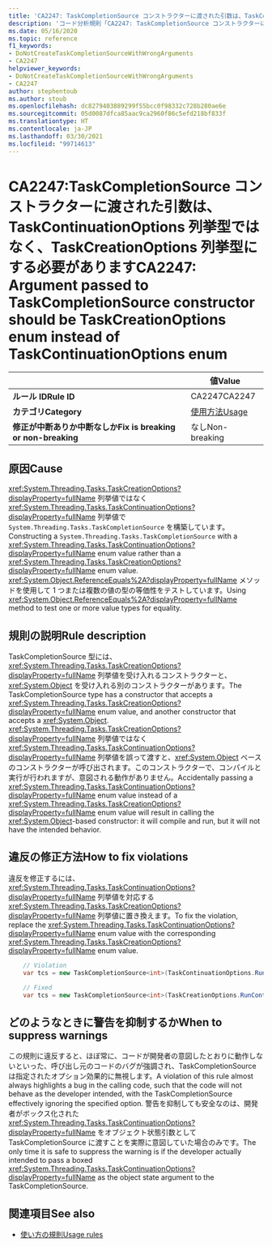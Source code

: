 ```yaml
---
title: 'CA2247: TaskCompletionSource コンストラクターに渡された引数は、TaskContinuationOptions 列挙型ではなく、TaskCreationOptions 列挙型にする必要があります (コード分析)'
description: 'コード分析規則「CA2247: TaskCompletionSource コンストラクターに渡された引数は、TaskContinuationOptions 列挙型ではなく、TaskCreationOptions 列挙型にする必要があります」について'
ms.date: 05/16/2020
ms.topic: reference
f1_keywords:
- DoNotCreateTaskCompletionSourceWithWrongArguments
- CA2247
helpviewer_keywords:
- DoNotCreateTaskCompletionSourceWithWrongArguments
- CA2247
author: stephentoub
ms.author: stoub
ms.openlocfilehash: dc8279403889299f55bcc0f98332c728b280ae6e
ms.sourcegitcommit: 05d0087dfca85aac9ca2960f86c5efd218bf833f
ms.translationtype: HT
ms.contentlocale: ja-JP
ms.lasthandoff: 03/30/2021
ms.locfileid: "99714613"
---
```

# <a name="ca2247-argument-passed-to-taskcompletionsource-constructor-should-be-taskcreationoptions-enum-instead-of-taskcontinuationoptions-enum"></a><span data-ttu-id="e2e9b-103">CA2247:TaskCompletionSource コンストラクターに渡された引数は、TaskContinuationOptions 列挙型ではなく、TaskCreationOptions 列挙型にする必要があります</span><span class="sxs-lookup"><span data-stu-id="e2e9b-103">CA2247: Argument passed to TaskCompletionSource constructor should be TaskCreationOptions enum instead of TaskContinuationOptions enum</span></span>

| | <span data-ttu-id="e2e9b-104">値</span><span class="sxs-lookup"><span data-stu-id="e2e9b-104">Value</span></span> |
|-|-|
| <span data-ttu-id="e2e9b-105">**ルール ID**</span><span class="sxs-lookup"><span data-stu-id="e2e9b-105">**Rule ID**</span></span> |<span data-ttu-id="e2e9b-106">CA2247</span><span class="sxs-lookup"><span data-stu-id="e2e9b-106">CA2247</span></span>|
| <span data-ttu-id="e2e9b-107">**カテゴリ**</span><span class="sxs-lookup"><span data-stu-id="e2e9b-107">**Category**</span></span> |[<span data-ttu-id="e2e9b-108">使用方法</span><span class="sxs-lookup"><span data-stu-id="e2e9b-108">Usage</span></span>](usage-warnings.md)|
| <span data-ttu-id="e2e9b-109">**修正が中断ありか中断なしか**</span><span class="sxs-lookup"><span data-stu-id="e2e9b-109">**Fix is breaking or non-breaking**</span></span> |<span data-ttu-id="e2e9b-110">なし</span><span class="sxs-lookup"><span data-stu-id="e2e9b-110">Non-breaking</span></span>|

## <a name="cause"></a><span data-ttu-id="e2e9b-111">原因</span><span class="sxs-lookup"><span data-stu-id="e2e9b-111">Cause</span></span>

<span data-ttu-id="e2e9b-112"><xref:System.Threading.Tasks.TaskCreationOptions?displayProperty=fullName> 列挙値ではなく <xref:System.Threading.Tasks.TaskContinuationOptions?displayProperty=fullName> 列挙値で `System.Threading.Tasks.TaskCompletionSource` を構築しています。</span><span class="sxs-lookup"><span data-stu-id="e2e9b-112">Constructing a `System.Threading.Tasks.TaskCompletionSource` with a <xref:System.Threading.Tasks.TaskContinuationOptions?displayProperty=fullName> enum value rather than a <xref:System.Threading.Tasks.TaskCreationOptions?displayProperty=fullName> enum value.</span></span>
<span data-ttu-id="e2e9b-113"><xref:System.Object.ReferenceEquals%2A?displayProperty=fullName> メソッドを使用して 1 つまたは複数の値の型の等価性をテストしています。</span><span class="sxs-lookup"><span data-stu-id="e2e9b-113">Using <xref:System.Object.ReferenceEquals%2A?displayProperty=fullName> method to test one or more value types for equality.</span></span>

## <a name="rule-description"></a><span data-ttu-id="e2e9b-114">規則の説明</span><span class="sxs-lookup"><span data-stu-id="e2e9b-114">Rule description</span></span>

<span data-ttu-id="e2e9b-115">TaskCompletionSource 型には、<xref:System.Threading.Tasks.TaskCreationOptions?displayProperty=fullName> 列挙値を受け入れるコンストラクターと、<xref:System.Object> を受け入れる別のコンストラクターがあります。</span><span class="sxs-lookup"><span data-stu-id="e2e9b-115">The TaskCompletionSource type has a constructor that accepts a <xref:System.Threading.Tasks.TaskCreationOptions?displayProperty=fullName> enum value, and another constructor that accepts a <xref:System.Object>.</span></span>  <span data-ttu-id="e2e9b-116"><xref:System.Threading.Tasks.TaskCreationOptions?displayProperty=fullName> 列挙値ではなく <xref:System.Threading.Tasks.TaskContinuationOptions?displayProperty=fullName> 列挙値を誤って渡すと、<xref:System.Object> ベースのコンストラクターが呼び出されます。このコンストラクターで、コンパイルと実行が行われますが、意図される動作がありません。</span><span class="sxs-lookup"><span data-stu-id="e2e9b-116">Accidentally passing a <xref:System.Threading.Tasks.TaskContinuationOptions?displayProperty=fullName> enum value instead of a <xref:System.Threading.Tasks.TaskCreationOptions?displayProperty=fullName> enum value will result in calling the <xref:System.Object>-based constructor: it will compile and run, but it will not have the intended behavior.</span></span>

## <a name="how-to-fix-violations"></a><span data-ttu-id="e2e9b-117">違反の修正方法</span><span class="sxs-lookup"><span data-stu-id="e2e9b-117">How to fix violations</span></span>

<span data-ttu-id="e2e9b-118">違反を修正するには、<xref:System.Threading.Tasks.TaskContinuationOptions?displayProperty=fullName> 列挙値を対応する <xref:System.Threading.Tasks.TaskCreationOptions?displayProperty=fullName> 列挙値に置き換えます。</span><span class="sxs-lookup"><span data-stu-id="e2e9b-118">To fix the violation, replace the <xref:System.Threading.Tasks.TaskContinuationOptions?displayProperty=fullName> enum value with the corresponding <xref:System.Threading.Tasks.TaskCreationOptions?displayProperty=fullName> enum value.</span></span>

```csharp
    // Violation
    var tcs = new TaskCompletionSource<int>(TaskContinuationOptions.RunContinuationsAsynchronously);

    // Fixed
    var tcs = new TaskCompletionSource<int>(TaskCreationOptions.RunContinuationsAsynchronously);
```

## <a name="when-to-suppress-warnings"></a><span data-ttu-id="e2e9b-119">どのようなときに警告を抑制するか</span><span class="sxs-lookup"><span data-stu-id="e2e9b-119">When to suppress warnings</span></span>

<span data-ttu-id="e2e9b-120">この規則に違反すると、ほぼ常に、コードが開発者の意図したとおりに動作しないといった、呼び出し元のコードのバグが強調され、TaskCompletionSource は指定されたオプション効果的に無視します。</span><span class="sxs-lookup"><span data-stu-id="e2e9b-120">A violation of this rule almost always highlights a bug in the calling code, such that the code will not behave as the developer intended, with the TaskCompletionSource effectively ignoring the specified option.</span></span>  <span data-ttu-id="e2e9b-121">警告を抑制しても安全なのは、開発者がボックス化された <xref:System.Threading.Tasks.TaskContinuationOptions?displayProperty=fullName> をオブジェクト状態引数として TaskCompletionSource に渡すことを実際に意図していた場合のみです。</span><span class="sxs-lookup"><span data-stu-id="e2e9b-121">The only time it is safe to suppress the warning is if the developer actually intended to pass a boxed <xref:System.Threading.Tasks.TaskContinuationOptions?displayProperty=fullName> as the object state argument to the TaskCompletionSource.</span></span>

## <a name="see-also"></a><span data-ttu-id="e2e9b-122">関連項目</span><span class="sxs-lookup"><span data-stu-id="e2e9b-122">See also</span></span>

- [<span data-ttu-id="e2e9b-123">使い方の規則</span><span class="sxs-lookup"><span data-stu-id="e2e9b-123">Usage rules</span></span>](usage-warnings.md)
